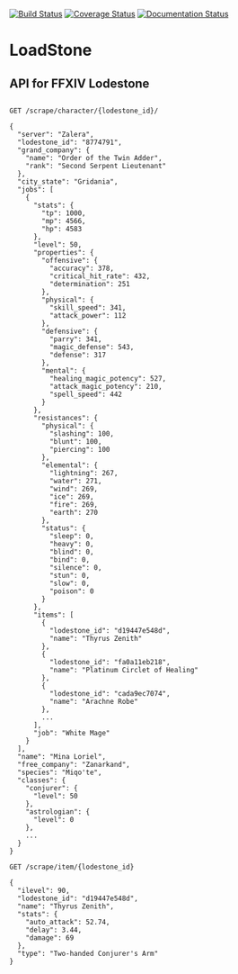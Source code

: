 [![Build Status](https://travis-ci.org/Demotivated/loadstone.svg?branch=master)](https://travis-ci.org/Demotivated/loadstone) [![Coverage Status](https://coveralls.io/repos/Demotivated/loadstone/badge.svg?branch=master&service=github)](https://coveralls.io/github/Demotivated/loadstone?branch=master) [![Documentation Status](https://readthedocs.org/projects/loadstone/badge/?version=latest)](http://loadstone.readthedocs.org/en/latest/?badge=latest)

# LoadStone

## API for FFXIV Lodestone

##

`GET /scrape/character/{lodestone_id}/`

```
{
  "server": "Zalera",
  "lodestone_id": "8774791",
  "grand_company": {
    "name": "Order of the Twin Adder",
    "rank": "Second Serpent Lieutenant"
  },
  "city_state": "Gridania",
  "jobs": [
    {
      "stats": {
        "tp": 1000,
        "mp": 4566,
        "hp": 4583
      },
      "level": 50,
      "properties": {
        "offensive": {
          "accuracy": 378,
          "critical_hit_rate": 432,
          "determination": 251
        },
        "physical": {
          "skill_speed": 341,
          "attack_power": 112
        },
        "defensive": {
          "parry": 341,
          "magic_defense": 543,
          "defense": 317
        },
        "mental": {
          "healing_magic_potency": 527,
          "attack_magic_potency": 210,
          "spell_speed": 442
        }
      },
      "resistances": {
        "physical": {
          "slashing": 100,
          "blunt": 100,
          "piercing": 100
        },
        "elemental": {
          "lightning": 267,
          "water": 271,
          "wind": 269,
          "ice": 269,
          "fire": 269,
          "earth": 270
        },
        "status": {
          "sleep": 0,
          "heavy": 0,
          "blind": 0,
          "bind": 0,
          "silence": 0,
          "stun": 0,
          "slow": 0,
          "poison": 0
        }
      },
      "items": [
        {
          "lodestone_id": "d19447e548d",
          "name": "Thyrus Zenith"
        },
        {
          "lodestone_id": "fa0a11eb218",
          "name": "Platinum Circlet of Healing"
        },
        {
          "lodestone_id": "cada9ec7074",
          "name": "Arachne Robe"
        },
        ...
      ],
      "job": "White Mage"
    }
  ],
  "name": "Mina Loriel",
  "free_company": "Zanarkand",
  "species": "Miqo'te",
  "classes": {
    "conjurer": {
      "level": 50
    },
    "astrologian": {
      "level": 0
    },
    ...
  }
}
```

`GET /scrape/item/{lodestone_id}`

```
{
  "ilevel": 90,
  "lodestone_id": "d19447e548d",
  "name": "Thyrus Zenith",
  "stats": {
    "auto_attack": 52.74,
    "delay": 3.44,
    "damage": 69
  },
  "type": "Two-handed Conjurer's Arm"
}
```

